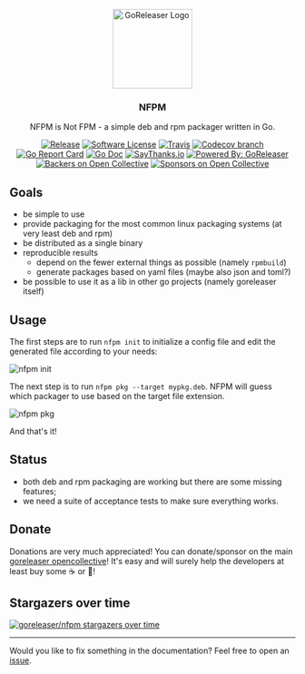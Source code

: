 <p align="center">
  <img alt="GoReleaser Logo" src="https://avatars2.githubusercontent.com/u/24697112?v=3&s=200" height="140" />
  <h3 align="center">NFPM</h3>
  <p align="center">NFPM is Not FPM - a simple deb and rpm packager written in Go.</p>
  <p align="center">
    <a href="https://github.com/goreleaser/nfpm/releases/latest"><img alt="Release" src="https://img.shields.io/github/release/goreleaser/nfpm.svg?style=flat-square"></a>
    <a href="/LICENSE.md"><img alt="Software License" src="https://img.shields.io/badge/license-MIT-brightgreen.svg?style=flat-square"></a>
    <a href="https://travis-ci.org/goreleaser/nfpm"><img alt="Travis" src="https://img.shields.io/travis/goreleaser/nfpm/master.svg?style=flat-square"></a>
    <a href="https://codecov.io/gh/goreleaser/nfpm"><img alt="Codecov branch" src="https://img.shields.io/codecov/c/github/goreleaser/nfpm/master.svg?style=flat-square"></a>
    <a href="https://goreportcard.com/report/github.com/goreleaser/nfpm"><img alt="Go Report Card" src="https://goreportcard.com/badge/github.com/goreleaser/nfpm?style=flat-square"></a>
    <a href="http://godoc.org/github.com/goreleaser/nfpm"><img alt="Go Doc" src="https://img.shields.io/badge/godoc-reference-blue.svg?style=flat-square"></a>
    <a href="https://saythanks.io/to/caarlos0"><img alt="SayThanks.io" src="https://img.shields.io/badge/SayThanks.io-%E2%98%BC-1EAEDB.svg?style=flat-square"></a>
    <a href="https://github.com/goreleaser"><img alt="Powered By: GoReleaser" src="https://img.shields.io/badge/powered%20by-goreleaser-green.svg?style=flat-square"></a>
    <a href="https://opencollective.com/auditnet/backers/"><img alt="Backers on Open Collective" src="https://opencollective.com/auditnet/backers/badge.svg?style=flat-square"></a>
    <a href="https://opencollective.com/auditnet/sponsors/"><img alt="Sponsors on Open Collective" src="https://opencollective.com/auditnet/sponsors/badge.svg?style=flat-square"></a>
  </p>
</p>


## Goals

* be simple to use
* provide packaging for the most common linux packaging systems (at very least deb and rpm)
* be distributed as a single binary
* reproducible results
  * depend on the fewer external things as possible (namely `rpmbuild`)
  * generate packages based on yaml files (maybe also json and toml?)
* be possible to use it as a lib in other go projects (namely goreleaser itself)

## Usage

The first steps are to run `nfpm init` to initialize a config file and edit
the generated file according to your needs:

![nfpm init](https://user-images.githubusercontent.com/245435/36346101-f81cdcec-141e-11e8-8afc-a5eb93b7d510.png)

The next step is to run `nfpm pkg --target mypkg.deb`.
NFPM will guess which packager to use based on the target file extension.

![nfpm pkg](https://user-images.githubusercontent.com/245435/36346100-eaaf24c0-141e-11e8-8345-100f4d3ed02d.png)

And that's it!

## Status

* both deb and rpm packaging are working but there are some missing features;
* we need a suite of acceptance tests to make sure everything works.


## Donate

Donations are very much appreciated! You can donate/sponsor on the main
[goreleaser opencollective](https://opencollective.com/goreleaser)! It's
easy and will surely help the developers at least buy some :coffee: or :beer:!

## Stargazers over time

[![goreleaser/nfpm stargazers over time](https://starcharts.herokuapp.com/goreleaser/nfpm.svg)](https://starcharts.herokuapp.com/goreleaser/nfpm)

---

Would you like to fix something in the documentation? Feel free to open an [issue](https://github.com/goreleaser/nfpm/issues).
